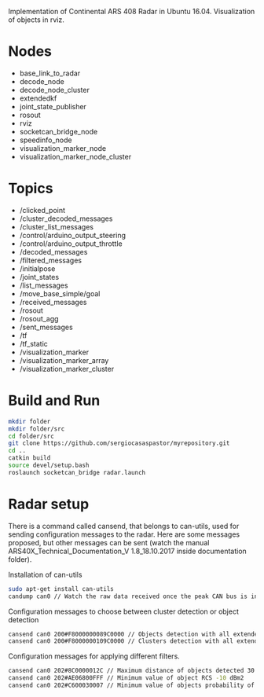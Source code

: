 Implementation of Continental ARS 408 Radar in Ubuntu 16.04. Visualization of objects in rviz.

# Nodes

- base_link_to_radar
- decode_node
- decode_node_cluster
- extendedkf
- joint_state_publisher
- rosout
- rviz
- socketcan_bridge_node
- speedinfo_node
- visualization_marker_node
- visualization_marker_node_cluster

# Topics

- /clicked_point
- /cluster_decoded_messages
- /cluster_list_messages
- /control/arduino_output_steering
- /control/arduino_output_throttle
- /decoded_messages
- /filtered_messages
- /initialpose
- /joint_states
- /list_messages
- /move_base_simple/goal
- /received_messages
- /rosout
- /rosout_agg
- /sent_messages
- /tf
- /tf_static
- /visualization_marker
- /visualization_marker_array
- /visualization_marker_cluster

# Build and Run
```bash
mkdir folder
mkdir folder/src
cd folder/src
git clone https://github.com/sergiocasaspastor/myrepository.git
cd ..
catkin build
source devel/setup.bash
roslaunch socketcan_bridge radar.launch
```

# Radar setup

There is a command called cansend, that belongs to can-utils, used for sending configuration messages to the radar. Here are some messages proposed, but other messages can be sent (watch the manual ARS40X_Technical_Documentation_V 1.8_18.10.2017 inside documentation folder).

Installation of can-utils
```bash
sudo apt-get install can-utils
candump can0 // Watch the raw data received once the peak CAN bus is installed and connected to Radar
```

Configuration messages to choose between cluster detection or object detection
```bash
cansend can0 200#F8000000089C0000 // Objects detection with all extended properties
cansend can0 200#F8000000109C0000 // Clusters detection with all extended properties
```

Configuration messages for applying different filters.
```bash
cansend can0 202#8C0000012C // Maximum distance of objects detected 30 meters
cansend can0 202#AE06800FFF // Minimum value of object RCS -10 dBm2
cansend can0 202#C600030007 // Minimum value of objects probability of existence 75%
```
